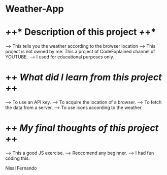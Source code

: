 # Weather-App

# *+*+* Description of this project *+*+*
 --> This tells you the weather according to the browser location 
 --> This project is not owned by me. This a project of CodeExplained channel of YOUTUBE.
 --> I used for educational purposes only.

# +*+ What did I learn from this project +*+
 --> To use an API key.
 --> To acquire the location of a browser.
 --> To fetch the data from a server.
 --> To use icons according to the weather.

# +*+ My final thoughts of this project +*+
 --> This a good JS exercise.
 --> Reccomend any beginner.
 --> I had fun coding this.
 
Nisal Fernando
